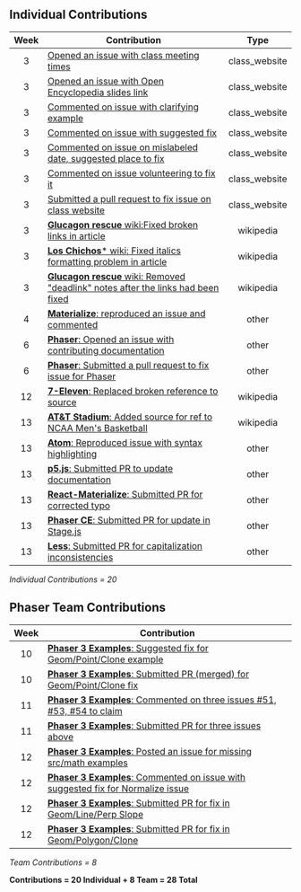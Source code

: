 ## Individual Contributions  

| Week | Contribution | Type |
| :---: | --- | :---: |
| 3 | [Opened an issue with class meeting times](https://github.com/joannakl/cs480_s18/issues/30) | class_website |
| 3 | [Opened an issue with Open Encyclopedia slides link](https://github.com/joannakl/cs480_s18/issues/29)   | class_website |
| 3 | [Commented on issue with clarifying example](https://github.com/joannakl/cs480_s18/issues/20) | class_website |
| 3 | [Commented on issue with suggested fix](https://github.com/joannakl/cs480_s18/issues/7)   | class_website |
| 3 | [Commented on issue on mislabeled date, suggested place to fix](https://github.com/joannakl/cs480_s18/issues/9)   | class_website |
| 3 | [Commented on issue volunteering to fix it](https://github.com/joannakl/cs480_s18/issues/19) | class_website |
| 3 | [Submitted a pull request to fix issue on class website](https://github.com/joannakl/cs480_s18/pull/61) | class_website |
| 3 | [**Glucagon rescue** wiki:Fixed broken links in article](https://en.wikipedia.org/w/index.php?title=Glucagon_rescue&diff=prev&oldid=824214572) | wikipedia |
| 3 | [**Los Chichos*** wiki: Fixed italics formatting problem in article](https://en.wikipedia.org/w/index.php?title=Los_Chichos&diff=prev&oldid=824219428)  | wikipedia |
| 3 | [**Glucagon rescue** wiki: Removed "deadlink" notes after the links had been fixed](https://en.wikipedia.org/w/index.php?title=Glucagon_rescue&diff=prev&oldid=824214638) | wikipedia |
| 4 | [**Materialize**: reproduced an issue and commented](https://github.com/Dogfalo/materialize/issues/4959) | other |
| 6 | [**Phaser**: Opened an issue with contributing documentation](https://github.com/photonstorm/phaser/issues/3297) | other |
| 6 | [**Phaser**: Submitted a pull request to fix issue for Phaser](https://github.com/photonstorm/phaser/pull/3298) | other |
| 12 | [**7-Eleven**: Replaced broken reference to source](https://en.wikipedia.org/w/index.php?title=7-Eleven&diff=prev&oldid=835564077) | wikipedia |
| 13 | [**AT&T Stadium**: Added source for ref to NCAA Men's Basketball](https://en.wikipedia.org/w/index.php?title=AT%26T_Stadium&diff=prev&oldid=837391041) | wikipedia |
| 13 | [**Atom**: Reproduced issue with syntax highlighting](https://github.com/atom/atom/issues/17185) | other |
| 13 | [**p5.js**: Submitted PR to update documentation](https://github.com/processing/p5.js-web-editor/pull/619) | other |
| 13 | [**React-Materialize**: Submitted PR for corrected typo](https://github.com/react-materialize/react-materialize/pull/529) | other |
| 13 | [**Phaser CE**: Submitted PR for update in Stage.js](https://github.com/photonstorm/phaser-ce/pull/527) | other |
| 13 | [**Less**: Submitted PR for capitalization inconsistencies](https://github.com/less/less-docs/pull/476) | other |  

_Individual Contributions = 20_

## Phaser Team Contributions  

| Week | Contribution |
| :---: | --- |
| 10 | [**Phaser 3 Examples**: Suggested fix for Geom/Point/Clone example](https://github.com/photonstorm/phaser3-examples/issues/46) |
| 10 | [**Phaser 3 Examples**: Submitted PR (merged) for Geom/Point/Clone fix](https://github.com/photonstorm/phaser3-examples/pull/95) |
| 11 | [**Phaser 3 Examples**: Commented on three issues #51, #53, #54 to claim](https://github.com/photonstorm/phaser3-examples/issues/54) |
| 11 | [**Phaser 3 Examples**: Submitted PR for three issues above](https://github.com/photonstorm/phaser3-examples/pull/105) |
| 12 | [**Phaser 3 Examples**: Posted an issue for missing src/math examples](https://github.com/photonstorm/phaser3-examples/issues/113) |
| 12 | [**Phaser 3 Examples**: Commented on issue with suggested fix for Normalize issue](https://github.com/photonstorm/phaser3-examples/issues/52) |
| 12 | [**Phaser 3 Examples**: Submitted PR for fix in Geom/Line/Perp Slope](https://github.com/photonstorm/phaser3-examples/pull/114) |
| 12 | [**Phaser 3 Examples**: Submitted PR for fix in Geom/Polygon/Clone](https://github.com/photonstorm/phaser3-examples/pull/116) |  

_Team Contributions = 8_

**Contributions = 20 Individual + 8 Team = 28 Total**
